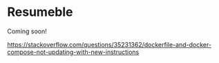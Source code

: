 # Resumeble

Coming soon!

https://stackoverflow.com/questions/35231362/dockerfile-and-docker-compose-not-updating-with-new-instructions